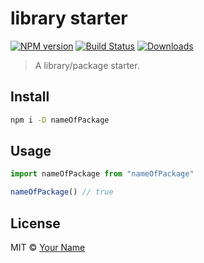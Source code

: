 # library starter

[![NPM version][npm-image]][npm-url]
[![Build Status][travis-image]][travis-url]
[![Downloads][download-badge]][npm-url]

> A library/package starter.

## Install

```sh
npm i -D nameOfPackage
```

## Usage

```js
import nameOfPackage from "nameOfPackage"

nameOfPackage() // true
```

## License

MIT © [Your Name](http://github.com/YOU)

[npm-url]: https://npmjs.org/package/**nameOfPackage**
[npm-image]: https://img.shields.io/npm/v/**nameOfPackage**.svg?style=flat-square

[travis-url]: https://travis-ci.org//**nameOfPackage**
[travis-image]: https://img.shields.io/travis//**nameOfPackage**.svg?style=flat-square

[download-badge]: http://img.shields.io/npm/dm/**nameOfPackage**.svg?style=flat-square

